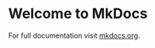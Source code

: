 # Welcome to MkDocs

For full documentation visit [mkdocs.org](https://www.mkdocs.org).

[//]: # (## Commands)

[//]: # ()
[//]: # ()
[//]: # (* `mkdocs new [dir-name]` - Create a new project.)

[//]: # ()
[//]: # (* `mkdocs serve` - Start the live-reloading docs server.)

[//]: # ()
[//]: # (* `mkdocs build` - Build the documentation site.)

[//]: # ()
[//]: # (* `mkdocs -h` - Print help message and exit.)

[//]: # ()
[//]: # (## Project layout)

[//]: # ()
[//]: # (    mkdocs.yml    # The configuration file.)

[//]: # (    docs/)

[//]: # (        index.md  # The documentation homepage.)

[//]: # (        ...       # Other markdown pages, images and other files.)

[//]: # ()
[//]: # (## Test)

[//]: # ()
[//]: # (    some text bla bla bla)

[//]: # ()
[//]: # (## Test2)

[//]: # ()
[//]: # (    аспрмоилтдь)

[//]: # ()
[//]: # (## Test 3)